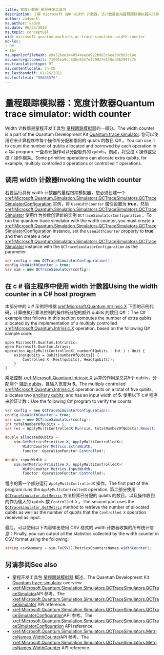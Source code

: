 ```yaml
---
title: 宽度计数器-量程开发工具包
description: 了解 Microsoft QDK width 计数器，该计数器使用量程跟踪模拟器来计算程序中由操作分配和借用的 qubits 的数量 Q# 。
author: vadym-kl
ms.author: vadym
ms.date: 06/25/2020
ms.topic: conceptual
uid: microsoft.quantum.machines.qc-trace-simulator.width-counter
no-loc:
- Q#
- $$v
ms.openlocfilehash: e9a526ee1440544aace922bd83c6ea39cb83c1ae
ms.sourcegitcommit: 71605ea9cc630e84e7ef29027e1f0ea06299747e
ms.translationtype: MT
ms.contentlocale: zh-CN
ms.lasthandoff: 01/26/2021
ms.locfileid: "98858576"
---
```

# <a name="quantum-trace-simulator-width-counter"></a><span data-ttu-id="b605f-103">量程跟踪模拟器：宽度计数器</span><span class="sxs-lookup"><span data-stu-id="b605f-103">Quantum trace simulator: width counter</span></span>

<span data-ttu-id="b605f-104">Width 计数器是量程开发工具包 [量程跟踪模拟器](xref:microsoft.quantum.machines.qc-trace-simulator.intro)的一部分。</span><span class="sxs-lookup"><span data-stu-id="b605f-104">The width counter is a part of the Quantum Development Kit [Quantum trace simulator](xref:microsoft.quantum.machines.qc-trace-simulator.intro).</span></span> <span data-ttu-id="b605f-105">您可以使用它来计算程序中每个操作所分配和借用的 qubits 的数目 Q# 。</span><span class="sxs-lookup"><span data-stu-id="b605f-105">You can use it to count the number of qubits allocated and borrowed by each operation in a Q# program.</span></span> <span data-ttu-id="b605f-106">一些基元操作可以分配额外的 qubits，例如，将受控 `X` 操作或受控 `T` 操作相乘。</span><span class="sxs-lookup"><span data-stu-id="b605f-106">Some primitive operations can allocate extra qubits, for example, multiply controlled `X` operations or controlled `T` operations.</span></span>

## <a name="invoking-the-width-counter"></a><span data-ttu-id="b605f-107">调用 width 计数器</span><span class="sxs-lookup"><span data-stu-id="b605f-107">Invoking the width counter</span></span>

<span data-ttu-id="b605f-108">若要运行具有 width 计数器的量程跟踪模拟器，您必须创建一个 <xref:Microsoft.Quantum.Simulation.Simulators.QCTraceSimulators.QCTraceSimulatorConfiguration> 实例，将 `UseWidthCounter` 属性设置为 **true**，然后 <xref:Microsoft.Quantum.Simulation.Simulators.QCTraceSimulators.QCTraceSimulator> 使用作为参数创建新的实例 `QCTraceSimulatorConfiguration` 。</span><span class="sxs-lookup"><span data-stu-id="b605f-108">To run the quantum trace simulator with the width counter, you must create a <xref:Microsoft.Quantum.Simulation.Simulators.QCTraceSimulators.QCTraceSimulatorConfiguration> instance, set the `UseWidthCounter` property to **true**, and then create a new <xref:Microsoft.Quantum.Simulation.Simulators.QCTraceSimulators.QCTraceSimulator> instance with the `QCTraceSimulatorConfiguration` as the parameter.</span></span> 

```csharp
var config = new QCTraceSimulatorConfiguration();
config.UseWidthCounter = true;
var sim = new QCTraceSimulator(config);
```

## <a name="using-the-width-counter-in-a-c-host-program"></a><span data-ttu-id="b605f-109">在 c # 宿主程序中使用 width 计数器</span><span class="sxs-lookup"><span data-stu-id="b605f-109">Using the width counter in a C# host program</span></span>

<span data-ttu-id="b605f-110">本部分中的 c # 示例将根据 <xref:Microsoft.Quantum.Intrinsic.X> 下面的示例代码，计算由执行乘法控制的操作所分配的额外 qubits 的数目 Q# ：</span><span class="sxs-lookup"><span data-stu-id="b605f-110">The C# example that follows in this section computes the number of extra qubits allocated by the implementation of a multiply controlled <xref:Microsoft.Quantum.Intrinsic.X> operation, based on the following Q# sample code:</span></span>

```qsharp
open Microsoft.Quantum.Intrinsic;
open Microsoft.Quantum.Arrays;
operation ApplyMultiControlledX( numberOfQubits : Int ) : Unit {
    using(qubits = Qubit[numberOfQubits]) {
        Controlled X (Rest(qubits), Head(qubits));
    } 
}
```

<span data-ttu-id="b605f-111">乘法控制 <xref:Microsoft.Quantum.Intrinsic.X> 运算的作用是总共5个 qubits，分配两个 [辅助 qubits](xref:microsoft.quantum.glossary#ancilla)，且输入宽度为 **5**。</span><span class="sxs-lookup"><span data-stu-id="b605f-111">The multiply controlled <xref:Microsoft.Quantum.Intrinsic.X> operation acts on a total of five qubits, allocates two [ancillary qubits](xref:microsoft.quantum.glossary#ancilla), and has an input width of **5**.</span></span> <span data-ttu-id="b605f-112">使用以下 c # 程序来验证计数：</span><span class="sxs-lookup"><span data-stu-id="b605f-112">Use the following C# program to verify the counts:</span></span>

```csharp 
var config = new QCTraceSimulatorConfiguration();
config.UseWidthCounter = true;
var sim = new QCTraceSimulator(config);
int totalNumberOfQubits = 5;
var res = ApplyMultiControlledX.Run(sim, totalNumberOfQubits).Result;

double allocatedQubits = 
    sim.GetMetric<Primitive.X, ApplyMultiControlledX>(
        WidthCounter.Metrics.ExtraWidth,
        functor: OperationFunctor.Controlled); 

double inputWidth =
    sim.GetMetric<Primitive.X, ApplyMultiControlledX>(
        WidthCounter.Metrics.InputWidth,
        functor: OperationFunctor.Controlled);
```

<span data-ttu-id="b605f-113">程序的第一个部分运行 `ApplyMultiControlledX` 操作。</span><span class="sxs-lookup"><span data-stu-id="b605f-113">The first part of the program runs the `ApplyMultiControlledX` operation.</span></span> <span data-ttu-id="b605f-114">第二部分使用 [`QCTraceSimulator.GetMetric`](https://docs.microsoft.com/dotnet/api/microsoft.quantum.simulation.simulators.qctracesimulators.qctracesimulator.getmetric) 方法检索已分配的 qubits 的数目，以及操作收到的作为输入的 qubits 数 `Controlled X` 。</span><span class="sxs-lookup"><span data-stu-id="b605f-114">The second part uses the [`QCTraceSimulator.GetMetric`](https://docs.microsoft.com/dotnet/api/microsoft.quantum.simulation.simulators.qctracesimulators.qctracesimulator.getmetric) method to retrieve the number of allocated qubits as well as the number of qubits that the `Controlled X` operation received as input.</span></span> 

<span data-ttu-id="b605f-115">最后，可以使用以下内容输出使用 CSV 格式的 width 计数器收集的所有统计信息：</span><span class="sxs-lookup"><span data-stu-id="b605f-115">Finally, you can output all the statistics collected by the width counter in CSV format using the following:</span></span>
```csharp
string csvSummary = sim.ToCSV()[MetricsCountersNames.widthCounter];
```

## <a name="see-also"></a><span data-ttu-id="b605f-116">另请参阅</span><span class="sxs-lookup"><span data-stu-id="b605f-116">See also</span></span>

- <span data-ttu-id="b605f-117">量程开发工具包 [量程跟踪模拟器](xref:microsoft.quantum.machines.qc-trace-simulator.intro) 概述。</span><span class="sxs-lookup"><span data-stu-id="b605f-117">The Quantum Development Kit [Quantum trace simulator](xref:microsoft.quantum.machines.qc-trace-simulator.intro) overview.</span></span>
- <span data-ttu-id="b605f-118"><xref:Microsoft.Quantum.Simulation.Simulators.QCTraceSimulators.QCTraceSimulator>API 参考。</span><span class="sxs-lookup"><span data-stu-id="b605f-118">The <xref:Microsoft.Quantum.Simulation.Simulators.QCTraceSimulators.QCTraceSimulator> API reference.</span></span>
- <span data-ttu-id="b605f-119"><xref:Microsoft.Quantum.Simulation.Simulators.QCTraceSimulators.QCTraceSimulatorConfiguration>API 参考。</span><span class="sxs-lookup"><span data-stu-id="b605f-119">The <xref:Microsoft.Quantum.Simulation.Simulators.QCTraceSimulators.QCTraceSimulatorConfiguration> API reference.</span></span>
- <span data-ttu-id="b605f-120"><xref:Microsoft.Quantum.Simulation.Simulators.QCTraceSimulators.MetricsNames.WidthCounter>API 参考。</span><span class="sxs-lookup"><span data-stu-id="b605f-120">The <xref:Microsoft.Quantum.Simulation.Simulators.QCTraceSimulators.MetricsNames.WidthCounter> API reference.</span></span>

